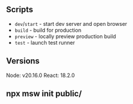 ## Scripts

- `dev`/`start` - start dev server and open browser
- `build` - build for production
- `preview` - locally preview production build
- `test` - launch test runner

## Versions

Node: v20.16.0
React: 18.2.0

## npx msw init public/
